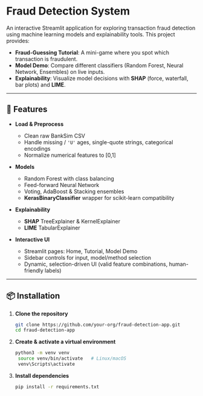 # Fraud Detection System

An interactive Streamlit application for exploring transaction fraud detection using machine learning models and explainability tools. This project provides:

- **Fraud-Guessing Tutorial**: A mini-game where you spot which transaction is fraudulent.
- **Model Demo**: Compare different classifiers (Random Forest, Neural Network, Ensembles) on live inputs.
- **Explainability**: Visualize model decisions with **SHAP** (force, waterfall, bar plots) and **LIME**.

---

## 🚀 Features

- **Load & Preprocess**  
  - Clean raw BankSim CSV  
  - Handle missing / `'U'` ages, single-quote strings, categorical encodings  
  - Normalize numerical features to [0,1]

- **Models**  
  - Random Forest with class balancing  
  - Feed-forward Neural Network  
  - Voting, AdaBoost & Stacking ensembles  
  - **KerasBinaryClassifier** wrapper for scikit-learn compatibility

- **Explainability**  
  - **SHAP** TreeExplainer & KernelExplainer  
  - **LIME** TabularExplainer  

- **Interactive UI**  
  - Streamlit pages: Home, Tutorial, Model Demo  
  - Sidebar controls for input, model/method selection  
  - Dynamic, selection-driven UI (valid feature combinations, human-friendly labels)

---

## 📦 Installation

1. **Clone the repository**  
   ```bash
   git clone https://github.com/your-org/fraud-detection-app.git
   cd fraud-detection-app
   
2. **Create & activate a virtual environment**  
   ```bash
   python3 -m venv venv
    source venv/bin/activate   # Linux/macOS
    venv\Scripts\activate

3. **Install dependencies**  
   ```bash
   pip install -r requirements.txt